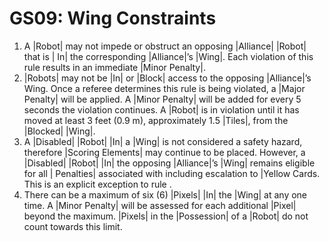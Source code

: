 # GS09: Wing Constraints

1. A |Robot| may not impede or obstruct an opposing |Alliance| |Robot| that is |
In| the corresponding |Alliance|’s |Wing|. Each violation of this rule results
in an immediate |Minor Penalty|.
2. |Robots| may not be |In| or |Block| access to the opposing |Alliance|’s Wing.
Once a referee determines this rule is being violated, a |Major Penalty| will
be applied. A |Minor Penalty| will be added for every 5 seconds the violation
continues. A |Robot| is in violation until it has moved at least 3 feet (0.9 m),
approximately 1.5 |Tiles|, from the |Blocked| |Wing|.
3. A |Disabled| |Robot| |In| a |Wing| is not considered a safety hazard,
therefore |Scoring Elements| may continue to be placed. However, a |Disabled|
|Robot| |In| the opposing |Alliance|’s |Wing| remains eligible for all |
Penalties| associated with <GS09> including escalation to |Yellow Cards. This is
an explicit exception to rule <G07>.
4. There can be a maximum of six (6) |Pixels| |In| the |Wing| at any one time. A
|Minor Penalty| will be assessed for each additional |Pixel| beyond the maximum.
|Pixels| in the |Possession| of a |Robot| do not count towards this limit.

